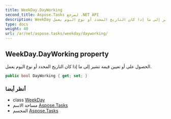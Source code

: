 ```yaml
---
title: WeekDay.DayWorking
second_title: Aspose.Tasks لمرجع .NET API
description: WeekDay ملكية. الحصول على أو تعيين قيمة تشير إلى ما إذا كان التاريخ المحدد أو نوع اليوم يعمل.
type: docs
weight: 40
url: /ar/net/aspose.tasks/weekday/dayworking/
---
```

## WeekDay.DayWorking property

الحصول على أو تعيين قيمة تشير إلى ما إذا كان التاريخ المحدد أو نوع اليوم يعمل.

```csharp
public bool DayWorking { get; set; }
```

### أنظر أيضا

* class [WeekDay](../)
* مساحة الاسم [Aspose.Tasks](../../weekday/)
* المجسم [Aspose.Tasks](../../../)


